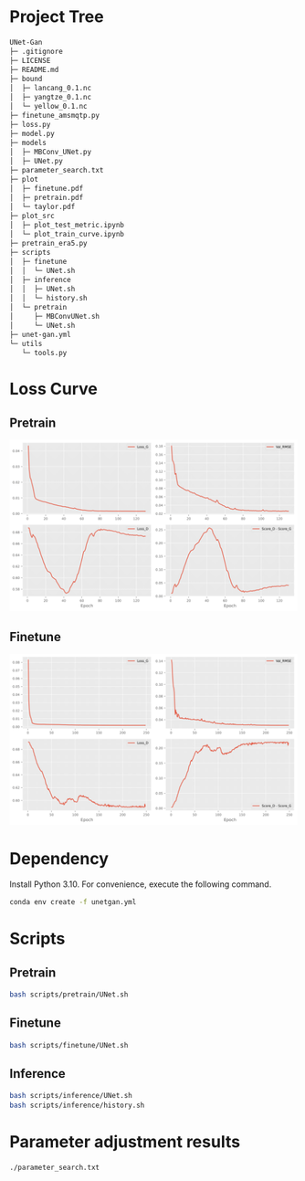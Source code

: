 # Project Tree
```
UNet-Gan
├─ .gitignore
├─ LICENSE
├─ README.md
├─ bound
│  ├─ lancang_0.1.nc
│  ├─ yangtze_0.1.nc
│  └─ yellow_0.1.nc
├─ finetune_amsmqtp.py
├─ loss.py
├─ model.py
├─ models
│  ├─ MBConv_UNet.py
│  ├─ UNet.py
├─ parameter_search.txt
├─ plot
│  ├─ finetune.pdf
│  ├─ pretrain.pdf
│  └─ taylor.pdf
├─ plot_src
│  ├─ plot_test_metric.ipynb
│  └─ plot_train_curve.ipynb
├─ pretrain_era5.py
├─ scripts
│  ├─ finetune
│  │  └─ UNet.sh
│  ├─ inference
│  │  ├─ UNet.sh
│  │  └─ history.sh
│  └─ pretrain
│     ├─ MBConvUNet.sh
│     └─ UNet.sh
├─ unet-gan.yml
└─ utils
   └─ tools.py
```
# Loss Curve
## Pretrain
![pretrain](plot/pretrain.png)
## Finetune
![finetune](plot/finetune.png)
# Dependency
Install Python 3.10. For convenience, execute the following command.
```bash
conda env create -f unetgan.yml
```
# Scripts
## Pretrain
```bash
bash scripts/pretrain/UNet.sh
```
## Finetune
```bash
bash scripts/finetune/UNet.sh
```
## Inference
```bash
bash scripts/inference/UNet.sh
bash scripts/inference/history.sh
```
# Parameter adjustment results
```
./parameter_search.txt
```